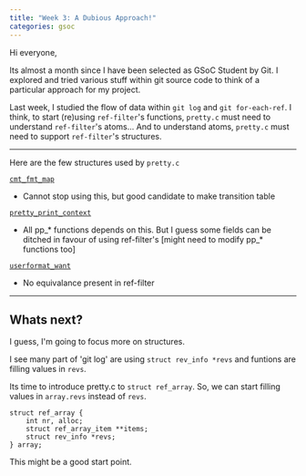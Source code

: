 ```yaml
---
title: "Week 3: A Dubious Approach!"
categories: gsoc
---
```


Hi everyone,

Its almost a month since I have been selected as GSoC Student by Git. I explored and tried various stuff within git source code to think of a particular approach for my project. 

Last week, I studied the flow of data within `git log` and `git for-each-ref`. 
I think, to start (re)using `ref-filter`'s functions, `pretty.c` must need to understand `ref-filter`'s atoms...
And to understand atoms, `pretty.c` must need to support `ref-filter`'s structures.

---

Here are the few structures used by `pretty.c`


[`cmt_fmt_map`](https://github.com/git/git/blob/1aa69c73577df21f5e37e47cc40cf44fc049121e/pretty.c#L17-L25)
- Cannot stop using this, but good candidate to make transition table 


[`pretty_print_context`](https://github.com/git/git/blob/1aa69c73577df21f5e37e47cc40cf44fc049121e/pretty.h#L26-L54)
- All pp_* functions depends on this. But I guess some fields can be ditched in favour of using ref-filter's [might need to modify pp_* functions too] 


[`userformat_want`](https://github.com/git/git/blob/1aa69c73577df21f5e37e47cc40cf44fc049121e/pretty.h#L62-L65)
- No equivalance present in ref-filter


---

## Whats next?

I guess, I'm going to focus more on structures.

I see many part of 'git log' are using `struct rev_info *revs` and funtions are filling values in `revs`.

Its time to introduce pretty.c to `struct ref_array`.
So, we can start filling values in `array.revs` instead of `revs`. 

```
struct ref_array {
	int nr, alloc;
	struct ref_array_item **items;
	struct rev_info *revs;
} array;
```
This might be a good start point.
